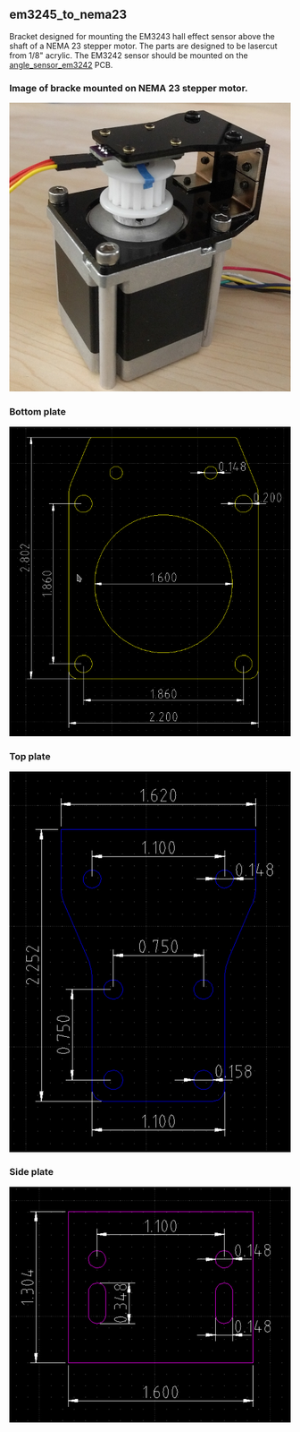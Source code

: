 ## em3245_to_nema23  

Bracket designed for mounting the EM3243 hall effect sensor above the shaft of a
NEMA 23 stepper motor. The parts are designed to be lasercut from 1/8" acrylic.
The EM3242 sensor should be mounted on the [angle_sensor_em3242](https://github.com/willdickson/angle_sensor_em3242) PCB.

### Image of bracke mounted on NEMA 23 stepper motor.

![bracket_on_motor](images/em3242_to_nema23_image.jpg)

### Bottom plate

![bottom_plate](images/base_plate.png)

### Top plate

![top_plate](images/top_plate.png)

### Side plate

![side_plate](images/side_plate.png)









